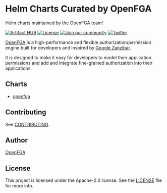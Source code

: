 # Helm Charts Curated by OpenFGA

Helm charts maintained by the OpenFGA team!

[![Artifact HUB](https://img.shields.io/endpoint?url=https://artifacthub.io/badge/repository/openfga)](https://artifacthub.io/packages/helm/openfga/openfga)
[![License](https://img.shields.io/badge/License-Apache_2.0-blue.svg)](./LICENSE)
[![Join our community](https://img.shields.io/badge/slack-cncf_%23openfga-40abb8.svg?logo=slack)](https://openfga.dev/community)
[![Twitter](https://img.shields.io/twitter/follow/openfga?color=%23179CF0&logo=twitter&style=flat-square "@openfga on Twitter")](https://twitter.com/openfga)

[OpenFGA](https://github.com/openfga/openfga) is a high-performance and flexible authorization/permission engine built for developers and inspired by [Google Zanzibar](https://research.google/pubs/pub48190/).

It is designed to make it easy for developers to model their application permissions and add and integrate fine-grained authorization into their applications.

## Charts

* [openfga](https://github.com/openfga/helm-charts/blob/main/charts/openfga)

## Contributing

See [CONTRIBUTING](https://github.com/openfga/.github/blob/main/CONTRIBUTING.md).

## Author

[OpenFGA](https://github.com/openfga)

## License

This project is licensed under the Apache-2.0 license. See the [LICENSE](https://github.com/openfga/helm-charts/blob/main/LICENSE) file for more info.
